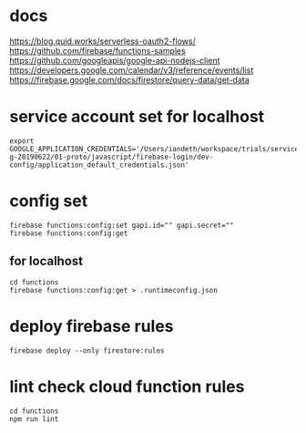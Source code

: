 # docs
https://blog.quid.works/serverless-oauth2-flows/
https://github.com/firebase/functions-samples
https://github.com/googleapis/google-api-nodejs-client
https://developers.google.com/calendar/v3/reference/events/list
https://firebase.google.com/docs/firestore/query-data/get-data

# service account set for localhost
```
export GOOGLE_APPLICATION_CREDENTIALS='/Users/iandeth/workspace/trials/service/chousei-g-20190622/01-proto/javascript/firebase-login/dev-config/application_default_credentials.json'
```

# config set
```
firebase functions:config:set gapi.id="" gapi.secret=""
firebase functions:config:get
```
## for localhost
```
cd functions
firebase functions:config:get > .runtimeconfig.json
```

# deploy firebase rules
```
firebase deploy --only firestore:rules
```

# lint check cloud function rules
```
cd functions
npm run lint
```
